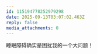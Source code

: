 ```yaml
---
id: 115194778252979298
date: 2025-09-13T03:07:02.463Z
reply: false
media_attachments: 0
---
```


睡眠障碍确实是困扰我的一个大问题！

